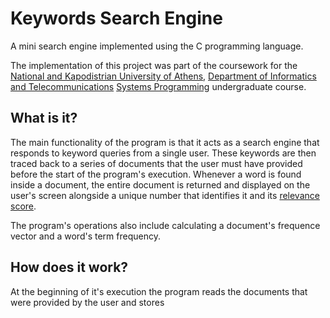# Keywords Search Engine

A mini search engine implemented using the C programming language. 

The implementation of this project was part of the coursework for the [National and Kapodistrian University of Athens](https://en.uoa.gr/), [Department of Informatics and Telecommunications](https://www.di.uoa.gr/en) [Systems Programming](http://cgi.di.uoa.gr/~antoulas/k24/) undergraduate course.

## What is it?

The main functionality of the program is that it acts as a search engine that responds to keyword queries from a single user. These keywords are then traced back to a series of documents that the user must have provided before the start of the program's execution. Whenever a word is found inside a document, the entire document is returned and displayed on the user's screen alongside a unique number that identifies it and its [relevance score](https://en.wikipedia.org/wiki/Okapi_BM25).

The program's operations also include calculating a document's frequence vector and a word's term frequency.

## How does it work?

At the beginning of it's execution the program reads the documents that were provided by the user and stores 

